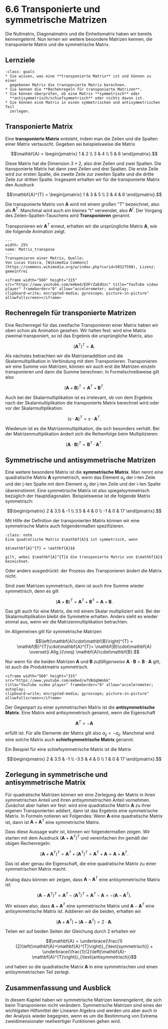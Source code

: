 # 6.6 Transponierte und symmetrische Matrizen

Die Nullmatrix, Diagonalmatrix und die Einheitsmatrix haben wir bereits
kennengelernt. Nun lernen wir weitere besondere Matrizen kennen, die
transponierte Matrix und die symmetrische Matrix.

## Lernziele

```{admonition} Lernziele
:class: goals
* Sie wissen, was eine **transponierte Matrix** ist und können zu einer
  gegebenen Matrix die transponierte Matrix berechnen.
* Sie kennen die **Rechenregeln für transponierte Matrizen**.
* Sie können überprüfen, ob eine Matrix **symmetrisch** oder
  **antisymmetrisch/schiefsymmetrisch** oder nichts davon ist.
* Sie können eine Matrix in einen symmetrischen und antisymmetrischen Teil
  zerlegen.
```

## Transponierte Matrix

Eine **transponierte Matrix** entsteht, indem man die Zeilen und die Spalten
einer Matrix vertauscht. Gegeben sei beispielsweise die Matrix

$$\mathbf{A} = \begin{pmatrix} 1 & 2 \\ 3 & 4 \\ 5 & 6 \end{pmatrix}.$$

Diese Matrix hat die Dimension $3\times 2$, also drei Zeilen und zwei Spalten.
Die ttansponierte Matrix hat dann zwei Zeilen und drei Spalten. Die erste Zeile
wird zur ersten Spalte, die zweite Zeile zur zweiten Spalte und die dritte Zeile
zur dritten Spalte. Insgesamt erhalten wir fúr die transponierte Matrix den
Ausdruck

$$\mathbf{A}^{T} = \begin{pmatrix} 1 & 3 & 5 \\ 2 & 4 & 6 \end{pmatrix}.$$

Die transponierte Matrix von $\mathbf{A}$ wird mit einem großen "T" bezeichnet,
also als $\mathbf{A}^{T}$. Manchmal wird auch ein kleines "t" verwendet, also
$\mathbf{A}^{t}$. Der Vorgang des Zeilen-Spalten-Tauschens wird
**Transponieren** genannt.

Transponieren wir $\mathbf{A}^{T}$ erneut, erhalten wir die ursprüngliche Matrix
$\mathbf{A}$, wie die folgende Animation zeigt.

```{figure} pics/Matrix_transpose.gif
---
width: 25%
name: Matrix_transpose
---
Transponieren einer Matrix, Quelle:
Von Lucas Vieira, [Wikimedia Commons](https://commons.wikimedia.org/w/index.php?curid=50327598), Lizenz: gemeinfrei
```

```{dropdown} Video "Transponierte Matrizen" von Mathematische Methoden
<iframe width="560" height="315" src="https://www.youtube.com/embed/EOFrZaEdUzc" title="YouTube video player" frameborder="0" allow="accelerometer; autoplay;
clipboard-write; encrypted-media; gyroscope; picture-in-picture" allowfullscreen></iframe>
```

## Rechenregeln für transponierte Matrizen

Eine Rechenregel für das zweifache Transponieren einer Matrix haben wir oben
schon als Animation gesehen. Wir halten fest: wird eine Matrix zweimal
transponiert, so ist das Ergebnis die ursprüngliche Matrix, also

$$\left( \mathbf{A}^{T} \right)^{T} = \mathbf{A}.$$

Als nächstes betrachten wir die Matrizenaddition und die Skalarmultiplikation in
Verbindung mit dem Transponieren. Transponieren wir eine Summe von Matrizen,
können wir auch erst die Matrizen einzeln transponieren und dann die Summe
berechnen. In Formelschreibweise gilt also

$$\left(\mathbf{A}+\mathbf{B}\right)^{T} = \mathbf{A}^{T} + \mathbf{B}^{T}.$$

Auch bei der Skalarmultiplikation ist es irrelevant, ob von dem Ergebnis nach
der Skalarmultiplikation die transponierte Matrix berechnet wird oder vor der
Skalarmultiplikation:

$$\left(s\cdot\mathbf{A}\right)^{T} = s\cdot \mathbf{A}^{T}.$$

Wiederum ist es die Matrizenmultiplikation, die sich besonders verhält. Bei der
Matrizenmultiplikation ändert sich die Reihenfolge beim Multiplizieren:

$$\left(\mathbf{A}\cdot\mathbf{B}\right)^{T}=\mathbf{B}^{T}\cdot\mathbf{A}^{T}.$$

## Symmetrische und antisymmetrische Matrizen

Eine weitere besondere Matrix ist die **symmetrische Matrix**. Man nennt eine
quadratische Matrix $\mathbf{A}$ symmetrisch, wenn das Element $a_{ij}$ der
i-ten Zeile und der j-ten Spalte mit dem Element $a_{ji}$ der j-ten Zeile und
der i-ten Spalte übereinstimmt. Eine symmetrische Matrix ist also
spiegelsymmetrisch bezüglich der Hauptdiagonalen. Beispielsweise ist die
folgende Matrix symmetrisch:

$$\begin{pmatrix} 2 & 3.5 & -1 \\ 3.5 & 4 & 0 \\ -1 & 0 & 17 \end{pmatrix}.$$

Mit Hilfe der Definition der transponierten Matrix können wir eine symmetrische
Matrix auch folgendermaßen spezifizieren.

```{admonition} Was ist ... eine symmetrische Matrix?
:class: note
Eine quadratische Matrix $\mathbf{A}$ ist symmetrisch, wenn

$$\mathbf{A}^{T} = \mathbf{A}$$

gilt, wobei $\mathbf{A}^{T}$ die transponierte Matrix von $\mathbf{A}$ bezeichnet.
```

Oder anders ausgedrückt: der Prozess des Transponieren ändert die Matrix nicht.

Sind zwei Matrizen symmetrisch, dann ist auch ihre Summe wieder symmetrisch,
denn es gilt

$$\left(\mathbf{A}+\mathbf{B}\right)^{T} = \mathbf{A}^{T} + \mathbf{B}^{T} =
\mathbf{A} + \mathbf{B}.$$

Das gilt auch für eine Matrix, die mit einem Skalar multipliziert wird. Bei der
Skalarmultiplikation bleibt die Symmetrie erhalten. Anders sieht es wieder
einmal aus, wenn wir die Matrizenmultiplikation betrachten.

Im Allgemeinen gilt für symmetrische Matrizen

$$\left(\mathbf{A}\cdot\mathbf{B}\right)^{T} = \mathbf{B}^{T}\cdot\mathbf{A}^{T}=
\mathbf{B}\cdot\mathbf{A} \overset{i.Allg.}{\neq} \mathbf{A}\cdot\mathbf{B}.$$

Nur wenn für die beiden Matrizen $\mathbf{A}$ und $\mathbf{B}$ *zufälligerweise*
$\mathbf{A}\cdot\mathbf{B} = \mathbf{B}\cdot\mathbf{A}$ gilt, ist auch die
Produktmatrix symmetrisch.

```{dropdown} Video "Symmetrische Matrizen" von Mathematische Methoden
<iframe width="560" height="315" src="https://www.youtube.com/embed/w7VBdqbWobk"
title="YouTube video player" frameborder="0" allow="accelerometer; autoplay;
clipboard-write; encrypted-media; gyroscope; picture-in-picture" allowfullscreen></iframe>
```

Der Gegenpart zu einer symmetrischen Matrix ist die **antisymmetrische
Matrix**. Eine Matrix wird antisymmetrisch genannt, wenn die Eigenschaft

$$\mathbf{A}^{T} = - \mathbf{A}$$

erfüllt ist. Für alle Elemente der Matrix gilt also $a_{ij} = - a_{ji}$.
Manchmal wird eine solche Matrix auch **schiefsymmetrische Matrix** genannt.

Ein Beispiel für eine schiefsymmetrische Matrix ist die Matrix

$$\begin{pmatrix} 2 & 3.5 & -1 \\ -3.5 & 4 & 0 \\ 1 & 0 & 17 \end{pmatrix}.$$

## Zerlegung in symmetrische und antisymmetrische Matrix

Für quadratische Matrizen können wir eine Zerlegung der Matrix in ihren
symmetrischen Anteil und ihren antisymmetrischen Anteil vornehmen. Zunächst aber
halten wir fest: wird eine quadratische Matrix $\mathbf{A}$ zu ihrer eigenen
Transponierten addiert, dann ist das Ergebnis eine symmetrische Matrix. In
Formeln notieren wir Folgendes: Wenn $\mathbf{A}$ eine quadratische Matrix ist,
dann ist $\mathbf{A}+\mathbf{A}^{T}$ eine symmetrische Matrix.

Dass diese Aussage wahr ist, können wir folgendermaßen zeigen. Wir starten mit
dem Ausdruck $(\mathbf{A}+\mathbf{A}^{T})^{T}$ und vereinfachen ihn gemäß der
obigen Rechenregeln:

$$\left(\mathbf{A}+\mathbf{A}^{T}\right)^{T}
= \mathbf{A}^{T} + \left(\mathbf{A}^{T}\right)^{T} = \mathbf{A}^{T} + \mathbf{A} =
\mathbf{A} + \mathbf{A}^{T}.$$

Das ist aber genau die Eigenschaft, die eine quadratische Matrix zu einer
symmetrischen Matrix macht.

Analog dazu können wir zeigen, dass $\mathbf{A} - \mathbf{A}^{T}$ eine
antisymmetrische Matrix ist:

$$\left(\mathbf{A}-\mathbf{A}^{T}\right)^{T}
= \mathbf{A}^{T} - \left(\mathbf{A}^{T}\right)^{T} = \mathbf{A}^{T} - \mathbf{A} =
-\left(\mathbf{A}-\mathbf{A}^{T}\right).$$

Wir wissen also, dass $\mathbf{A}+\mathbf{A}^{T}$ eine symmetrische Matrix und
$\mathbf{A}-\mathbf{A}^{T}$ eine antisymmetrische Matrix ist. Addieren wir die
beiden, erhalten wir

$$\left(\mathbf{A}+\mathbf{A}^{T}\right) + \left(\mathbf{A}-\mathbf{A}^{T}\right) =
2\cdot\mathbf{A}.$$

Teilen wir auf beiden Seiten der Gleichung durch 2 erhalten wir

$$\mathbf{A} =
\underbrace{\frac{1}{2}\left(\mathbf{A}+\mathbf{A}^{T}\right)}_{\text{symmetrisch}} +
\underbrace{\frac{1}{2}\left(\mathbf{A}-\mathbf{A}^{T}\right)}_{\text{antisymmetrisch}}$$

und haben so die quadratische Matrix $\mathbf{A}$ in eine symmetrischen und
einen antisymmetrischen Teil zerlegt.

## Zusammenfassung und Ausblick

In diesem Kapitel haben wir symmetrische Matrizen kennengelernt, die sich beim
Transponieren nicht verändern. Symmetrische Matrizen sind eines der wichtigsten
Hilfsmittel der Linearen Algebra und werden uns aber auch in der Analysis wieder
begegnen, wenn es um die Bestimmung von Extrema zweidimensionaler reellwertiger
Funktionen gehen wird.
